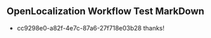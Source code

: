 ## OpenLocalization Workflow Test MarkDown
* cc9298e0-a82f-4e7c-87a6-27f718e03b28 
thanks!<!--HONumber=Mar16_HO2-->

